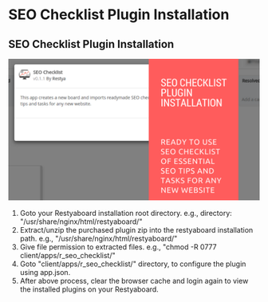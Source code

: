 # SEO Checklist Plugin Installation

## SEO Checklist Plugin Installation

[![How to configure SEO Checklist plugin](seo_checklist_installation.png)](http://www.youtube.com/watch?v=HBD6fgikH0A)

1.  Goto your Restyaboard installation root directory. e.g., directory: "/usr/share/nginx/html/restyaboard/"
2.  Extract/unzip the purchased plugin zip into the restyaboard installation path. e.g., "/usr/share/nginx/html/restyaboard/"
3.  Give file permission to extracted files. e.g., "chmod -R 0777 client/apps/r_seo_checklist/"
4.  Goto "client/apps/r_seo_checklist/" directory, to configure the plugin using app.json.
5.  After above process, clear the browser cache and login again to view the installed plugins on your Restyaboard.